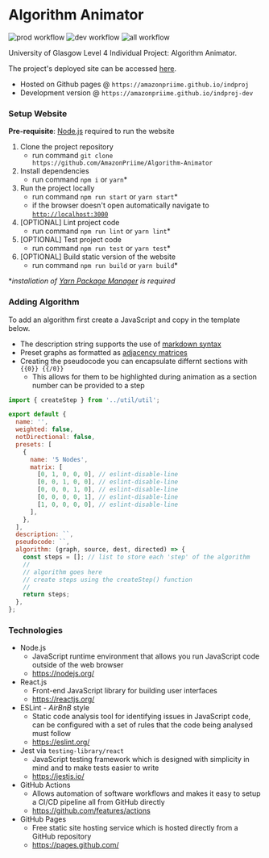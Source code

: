 # Algorithm Animator
![prod workflow](https://github.com/AmazonPriime/Algorithm-Animator/actions/workflows/prod.yml/badge.svg)
![dev workflow](https://github.com/AmazonPriime/Algorithm-Animator/actions/workflows/develop.yml/badge.svg)
![all workflow](https://github.com/AmazonPriime/Algorithm-Animator/actions/workflows/all.yml/badge.svg)

University of Glasgow Level 4 Individual Project: Algorithm Animator.

The project's deployed site can be accessed [here](https://amazonpriime.github.io/indproj).
* Hosted on Github pages @ `https://amazonpriime.github.io/indproj`
* Development version @ `https://amazonpriime.github.io/indproj-dev`

### Setup Website
**Pre-requisite**: [Node.js](https://nodejs.org/) required to run the website
1. Clone the project repository
    * run command `git clone https://github.com/AmazonPriime/Algorithm-Animator`
2. Install dependencies
    * run command `npm i` or `yarn`*
3. Run the project locally
    * run command `npm run start` or `yarn start`*
    * if the browser doesn't open automatically navigate to [`http://localhost:3000`](http://localhost:3000)
4. [OPTIONAL] Lint project code
    * run command `npm run lint` or `yarn lint`*
5. [OPTIONAL] Test project code
    * run command `npm run test` or `yarn test`*
6. [OPTIONAL] Build static version of the website
    * run command `npm run build` or `yarn build`*

**installation of [Yarn Package Manager](https://yarnpkg.com/) is required*

### Adding Algorithm
To add an algorithm first create a JavaScript and copy in the template below.
* The description string supports the use of [markdown syntax](https://www.markdownguide.org/cheat-sheet/)
* Preset graphs as formatted as [adjacency matrices](https://www.geeksforgeeks.org/graph-and-its-representations/)
* Creating the pseudocode you can encapsulate differnt sections with `{{0}} {{/0}}`
   * This allows for them to be highlighted during animation as a section number can be provided to a step
```JavaScript
import { createStep } from '../util/util';

export default {
  name: '',
  weighted: false,
  notDirectional: false,
  presets: [
    {
      name: '5 Nodes',
      matrix: [
        [0, 1, 0, 0, 0], // eslint-disable-line
        [0, 0, 1, 0, 0], // eslint-disable-line
        [0, 0, 0, 1, 0], // eslint-disable-line
        [0, 0, 0, 0, 1], // eslint-disable-line
        [1, 0, 0, 0, 0], // eslint-disable-line
      ],
    },
  ],
  description: ``,
  pseudocode: ``,
  algorithm: (graph, source, dest, directed) => {
    const steps = []; // list to store each 'step' of the algorithm
    //
    // algorithm goes here
    // create steps using the createStep() function
    //
    return steps;
  },
};
```

### Technologies
* Node.js
    * JavaScript runtime environment that allows you run JavaScript code outside of the web browser
    * https://nodejs.org/
* React.js
    * Front-end JavaScript library for building user interfaces
    * https://reactjs.org/
* ESLint - *AirBnB* style
    * Static code analysis tool for identifying issues in JavaScript code, can be configured with a set of rules that the code being analysed must follow
    * https://eslint.org/
* Jest via `testing-library/react`
    * JavaScript testing framework which is designed with simplicity in mind and to make tests easier to write
    * https://jestjs.io/
* GitHub Actions
    * Allows automation of software workflows and makes it easy to setup a CI/CD pipeline all from GitHub directly
    * https://github.com/features/actions
* GitHub Pages
    * Free static site hosting service which is hosted directly from a GitHub repository
    * https://pages.github.com/
